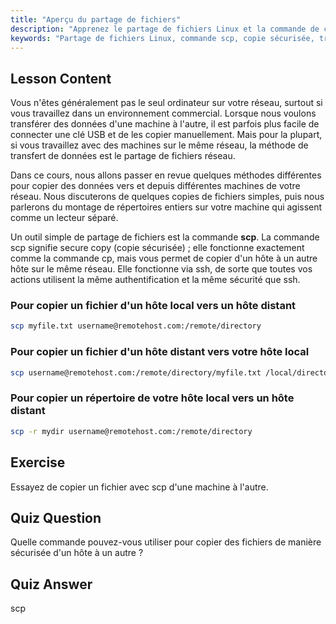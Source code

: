 ```yaml
---
title: "Aperçu du partage de fichiers"
description: "Apprenez le partage de fichiers Linux et la commande de copie sécurisée (scp). Transférez des fichiers entre des hôtes sur votre réseau. Démarrez avec ce guide convivial pour débutants !"
keywords: "Partage de fichiers Linux, commande scp, copie sécurisée, transfert de fichiers réseau, tutoriel Linux, Linux pour débutants, guide Linux"
---
```


## Lesson Content

Vous n'êtes généralement pas le seul ordinateur sur votre réseau, surtout si vous travaillez dans un environnement commercial. Lorsque nous voulons transférer des données d'une machine à l'autre, il est parfois plus facile de connecter une clé USB et de les copier manuellement. Mais pour la plupart, si vous travaillez avec des machines sur le même réseau, la méthode de transfert de données est le partage de fichiers réseau.

Dans ce cours, nous allons passer en revue quelques méthodes différentes pour copier des données vers et depuis différentes machines de votre réseau. Nous discuterons de quelques copies de fichiers simples, puis nous parlerons du montage de répertoires entiers sur votre machine qui agissent comme un lecteur séparé.

Un outil simple de partage de fichiers est la commande **scp**. La commande scp signifie secure copy (copie sécurisée) ; elle fonctionne exactement comme la commande cp, mais vous permet de copier d'un hôte à un autre hôte sur le même réseau. Elle fonctionne via ssh, de sorte que toutes vos actions utilisent la même authentification et la même sécurité que ssh.

### Pour copier un fichier d'un hôte local vers un hôte distant

```bash
scp myfile.txt username@remotehost.com:/remote/directory
```

### Pour copier un fichier d'un hôte distant vers votre hôte local

```bash
scp username@remotehost.com:/remote/directory/myfile.txt /local/directory
```

### Pour copier un répertoire de votre hôte local vers un hôte distant

```bash
scp -r mydir username@remotehost.com:/remote/directory
```

## Exercise

Essayez de copier un fichier avec scp d'une machine à l'autre.

## Quiz Question

Quelle commande pouvez-vous utiliser pour copier des fichiers de manière sécurisée d'un hôte à un autre ?

## Quiz Answer

scp
